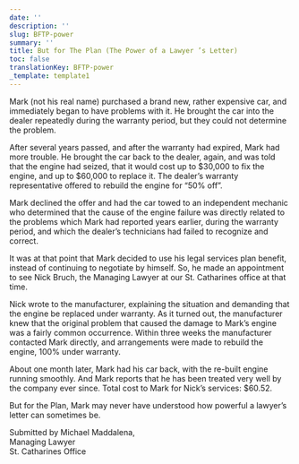 ```yaml
---
date: ''
description: ''
slug: BFTP-power
summary: ''
title: But for The Plan (The Power of a Lawyer ’s Letter)
toc: false
translationKey: BFTP-power
_template: template1
---
```


Mark (not his real name) purchased a brand new, rather expensive car, and immediately began to have problems with it. He brought the car into the dealer repeatedly during the warranty period, but they could not determine the problem.

After several years passed, and after the warranty had expired, Mark had more trouble. He brought the car back to the dealer, again, and was told that the engine had seized, that it would cost up to $30,000 to fix the engine, and up to $60,000 to replace it. The dealer’s warranty representative offered to rebuild the engine for “50% off”.

Mark declined the offer and had the car towed to an independent mechanic who determined that the cause of the engine failure was directly related to the problems which Mark had reported years earlier, during the warranty period, and which the dealer’s technicians had failed to recognize and correct.

It was at that point that Mark decided to use his legal services plan benefit, instead of continuing to negotiate by himself. So, he made an appointment to see Nick Bruch, the Managing Lawyer at our St. Catharines office at that time.

Nick wrote to the manufacturer, explaining the situation and demanding that the engine be replaced under warranty. As it turned out, the manufacturer knew that the original problem that caused the damage to Mark’s engine was a fairly common occurrence. Within three weeks the manufacturer contacted Mark directly, and arrangements were made to rebuild the engine, 100% under warranty.

About one month later, Mark had his car back, with the re-built engine running smoothly. And Mark reports that he has been treated very well by the company ever since. Total cost to Mark for Nick’s services: $60.52.

But for the Plan, Mark may never have understood how powerful a lawyer’s letter can sometimes be.

Submitted by Michael Maddalena,  
Managing Lawyer  
St. Catharines Office
